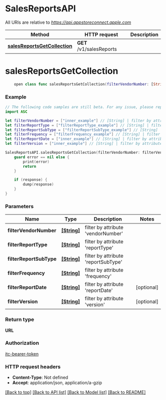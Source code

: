 # SalesReportsAPI

All URIs are relative to *https://api.appstoreconnect.apple.com*

Method | HTTP request | Description
------------- | ------------- | -------------
[**salesReportsGetCollection**](SalesReportsAPI.md#salesreportsgetcollection) | **GET** /v1/salesReports | 


# **salesReportsGetCollection**
```swift
    open class func salesReportsGetCollection(filterVendorNumber: [String], filterReportType: [FilterReportType_salesReportsGetCollection], filterReportSubType: [FilterReportSubType_salesReportsGetCollection], filterFrequency: [FilterFrequency_salesReportsGetCollection], filterReportDate: [String]? = nil, filterVersion: [String]? = nil, completion: @escaping (_ data: URL?, _ error: Error?) -> Void)
```



### Example
```swift
// The following code samples are still beta. For any issue, please report via http://github.com/OpenAPITools/openapi-generator/issues/new
import ASC

let filterVendorNumber = ["inner_example"] // [String] | filter by attribute 'vendorNumber'
let filterReportType = ["filterReportType_example"] // [String] | filter by attribute 'reportType'
let filterReportSubType = ["filterReportSubType_example"] // [String] | filter by attribute 'reportSubType'
let filterFrequency = ["filterFrequency_example"] // [String] | filter by attribute 'frequency'
let filterReportDate = ["inner_example"] // [String] | filter by attribute 'reportDate' (optional)
let filterVersion = ["inner_example"] // [String] | filter by attribute 'version' (optional)

SalesReportsAPI.salesReportsGetCollection(filterVendorNumber: filterVendorNumber, filterReportType: filterReportType, filterReportSubType: filterReportSubType, filterFrequency: filterFrequency, filterReportDate: filterReportDate, filterVersion: filterVersion) { (response, error) in
    guard error == nil else {
        print(error)
        return
    }

    if (response) {
        dump(response)
    }
}
```

### Parameters

Name | Type | Description  | Notes
------------- | ------------- | ------------- | -------------
 **filterVendorNumber** | [**[String]**](String.md) | filter by attribute &#39;vendorNumber&#39; | 
 **filterReportType** | [**[String]**](String.md) | filter by attribute &#39;reportType&#39; | 
 **filterReportSubType** | [**[String]**](String.md) | filter by attribute &#39;reportSubType&#39; | 
 **filterFrequency** | [**[String]**](String.md) | filter by attribute &#39;frequency&#39; | 
 **filterReportDate** | [**[String]**](String.md) | filter by attribute &#39;reportDate&#39; | [optional] 
 **filterVersion** | [**[String]**](String.md) | filter by attribute &#39;version&#39; | [optional] 

### Return type

**URL**

### Authorization

[itc-bearer-token](../README.md#itc-bearer-token)

### HTTP request headers

 - **Content-Type**: Not defined
 - **Accept**: application/json, application/a-gzip

[[Back to top]](#) [[Back to API list]](../README.md#documentation-for-api-endpoints) [[Back to Model list]](../README.md#documentation-for-models) [[Back to README]](../README.md)

